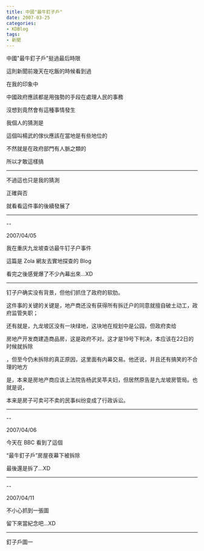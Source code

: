 ```yaml
---
title: 中國"最牛釘子戶"
date: 2007-03-25
categories:
- KDBlog
tags:
- 新聞
---
```

中國"最牛釘子戶"挺過最后時限



這則新聞前幾天在吃飯的時候看到過

在我的印象中

中國政府應該都是用強勢的手段在處理人民的事務

沒想到竟然會有這種事情發生

我個人的猜測是

這個叫楊武的傢伙應該在當地是有些地位的

不然就是在政府部門有人脈之類的

所以才敢這樣搞

---

不過這也只是我的猜測

正確與否

就看看這件事的後續發展了

---

--

2007/04/05

我在重庆九龙坡查访最牛钉子户事件

這篇是 Zola 網友去實地探查的 Blog

看完之後感覺爆了不少內幕出來...XD

---

钉子户确实没有背景，但他们抓住了政府的软肋。

这件事的关键的关键是，地产商还没有获得所有拆迁户的同意就擅自破土动工，政府监管失职；

还有就是，九龙坡区没有一块绿地，这块地在规划中是公园，但政府卖给

房地产开发商建造商品房，这是政府不对。这才是19号下判决，本应该在22日的时候就拆除

，但至今仍未拆除的真正原因，这里面有内幕交易。他还说，并且还有搞笑的不合理的地方

是，本来是房地产商应该上法院告杨武吴苹夫妇，但居然原告是九龙坡房管局。也就是说，

本来是房子可卖可不卖的民事纠纷变成了行政诉讼。

---

--

2007/04/06

今天在 BBC 看到了這個

“最牛釘子戶”房屋夜幕下被拆除

最後還是拆了...XD

---

--

2007/04/11

不小心抓到一張圖

留下來當紀念吧...XD

---

釘子戶圖一

